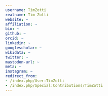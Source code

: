 ```yaml
---
username: TimZotti
realname: Tim Zotti
website: ~
affiliation: ~
bio: ~
github: ~
orcid: ~
linkedin: ~
googlescholar: ~
wikidata: ~
twitter: ~
mastodon-url: ~
meta: ~
instagram: ~
redirect_from:
- /index.php/User:TimZotti
- /index.php/Special:Contributions/TimZotti
---
```

